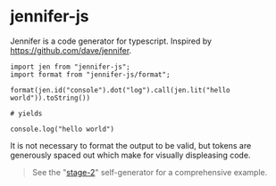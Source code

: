 # jennifer-js

Jennifer is a code generator for typescript. Inspired by
https://github.com/dave/jennifer.

```
import jen from "jennifer-js";
import format from "jennifer-js/format";

format(jen.id("console").dot("log").call(jen.lit("hello world")).toString())

# yields

console.log("hello world")
```

It is not necessary to format the output to be valid, but tokens are generously
spaced out which make for visually displeasing code.

> See the "[stage-2](scripts/generate.ts)" self-generator for a comprehensive
> example.
